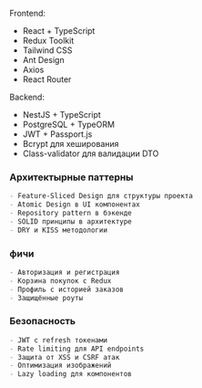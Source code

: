Frontend:
- React + TypeScript 
- Redux Toolkit 
- Tailwind CSS 
- Ant Design 
- Axios 
- React Router

Backend:
- NestJS + TypeScript
- PostgreSQL + TypeORM 
- JWT + Passport.js 
- Bcrypt для хеширования
- Class-validator для валидации DTO

### Архитектырные паттерны
```markdown 
- Feature-Sliced Design для структуры проекта
- Atomic Design в UI компонентах
- Repository pattern в бэкенде
- SOLID принципы в архитектуре
- DRY и KISS методологии
```

### фичи
```markdown
- Авторизация и регистрация
- Корзина покупок с Redux
- Профиль с историей заказов
- Защищённые роуты
```

### Безопасность
```markdown
- JWT с refresh токенами
- Rate limiting для API endpoints
- Защита от XSS и CSRF атак
- Оптимизация изображений
- Lazy loading для компонентов
```
